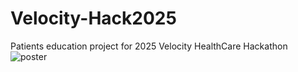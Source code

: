 # Velocity-Hack2025
Patients education project for 2025 Velocity HealthCare Hackathon 
![poster](https://github.com/Sabrina459/Velocity-Hack2025/blob/main/Velocity%20CareCompass%20Poster%20.png)

